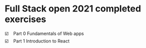 # Full Stack open 2021 completed exercises

☑️ &nbsp;&nbsp; Part 0 Fundamentals of Web apps  
☑️ &nbsp;&nbsp; Part 1 Introduction to React  
